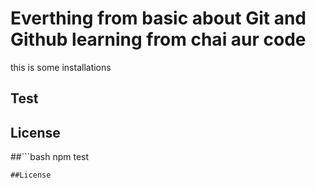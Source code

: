 # Everthing from basic about Git and Github learning from chai aur code 

this is some installations
## Test
## License
##```bash
npm test
```
##License